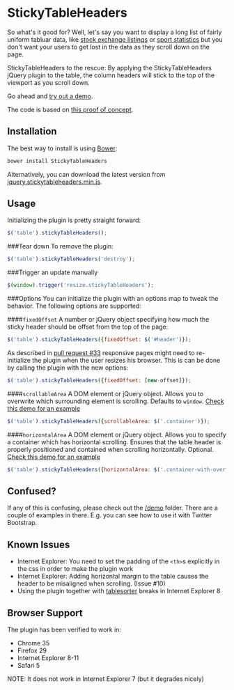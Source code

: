 StickyTableHeaders
==================
So what's it good for? Well, let's say you want to display a long list of fairly uniform tabluar data, like [stock exchange listings](http://online.barrons.com/public/page/majormarket-nysecomposite-A.html) or [sport statistics](http://sports.yahoo.com/nba/stats/byposition?pos=PG,SG,G,GF,SF,PF,F,FC,C) but you don't want your users to get lost in the data as they scroll down on the page.

StickyTableHeaders to the rescue: By applying the StickyTableHeaders jQuery plugin to the table, the column headers will stick to the top of the viewport as you scroll down.

Go ahead and [try out a demo](http://jsfiddle.net/jmosbech/stFcx/).

The code is based on [this proof of concept](http://stackoverflow.com/questions/1030043/html-table-headers-always-visible-at-top-of-window-when-viewing-a-large-table/1041566#1041566).

Installation
------------
The best way to install is using [Bower](http://bower.io/):

```bash
bower install StickyTableHeaders
```

Alternatively, you can download the latest version from [jquery.stickytableheaders.min.js](js/jquery.stickytableheaders.min.js).

Usage
-----
Initializing the plugin is pretty straight forward:

```js
$('table').stickyTableHeaders();
```

###Tear down
To remove the plugin:

```js
$('table').stickyTableHeaders('destroy');
```

###Trigger an update manually
```js
$(window).trigger('resize.stickyTableHeaders');
```

###Options
You can initialize the plugin with an options map to tweak the behavior. The following options are supported:

####`fixedOffset`
A number or jQuery object specifying how much the sticky header should be offset from the top of the page:

```js
$('table').stickyTableHeaders({fixedOffset: $('#header')});
```

As described in [pull request #33](https://github.com/jmosbech/StickyTableHeaders/pull/33) responsive pages might need to re-initialize the plugin when the user resizes his browser. This is can be done by calling the plugin with the new options:

```js
$('table').stickyTableHeaders({fixedOffset: [new-offset]});
```

####`scrollableArea`
A DOM element or jQuery object. Allows you to overwrite which surrounding element is scrolling. Defaults to `window`. [Check this demo for an example](demo/scrollable-div.html)

```js
$('table').stickyTableHeaders({scrollableArea: $('.container')});
```

####`horizontalArea`
A DOM element or jQuery object. Allows you to specify a container which has horizontal scrolling. Ensures that the table header is properly positioned and contained when scrolling horizontally. Optional. [Check this demo for an example](demo/horizontal-scroll.html)

```js
$('table').stickyTableHeaders({horizontalArea: $('.container-with-overflow-x')});
```

Confused?
---------

If any of this is confusing, please check out the [/demo](/demo) folder. There are a couple of examples in there. E.g. you can see how to use it with Twitter Bootstrap.

Known Issues
------------
-   Internet Explorer: You need to set the padding of the `<th>`s explicitly in the css in order to make the plugin work
-   Internet Explorer: Adding horizontal margin to the table causes the header to be misaligned when scrolling. (Issue #10)
-   Using the plugin together with [tablesorter](http://tablesorter.com/docs/) breaks in Internet Explorer 8


Browser Support
---------------
The plugin has been verified to work in:

-   Chrome 35
-   Firefox 29
-   Internet Explorer 8-11
-   Safari 5

NOTE: It does not work in Internet Explorer 7 (but it degrades nicely)
